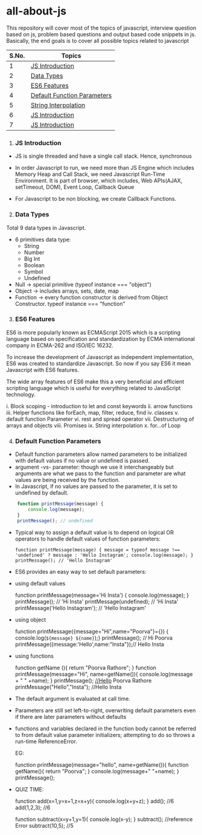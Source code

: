 # all-about-js
This repository will cover most of the topics of javascript, interview question based on js, problem based questions and output based code snippets in js. Basically, the end goals is to cover all possible topics related to javascript

| S.No. | Topics |
|-------|-----------
| 1 | [JS Introduction](#js-introduction)|
| 2 | [Data Types](#data-types)|
| 3 | [ES6 Features](#es6-features)|
| 4 | [Default Function Parameters](#default-parameters)|
| 5 | [String Interpolation](#string-interpolation)|
| 6 | [JS Introduction](#intro)|
| 7 | [JS Introduction](#intro)|

1. ### JS Introduction
- JS is single threaded and have a single call stack. Hence, synchronous

- In order Javascript to run, we need more than JS Engine which includes Memory Heap and Call Stack, we need Javascript Run-Time Environment. It is part of browser, which includes, Web APIs(AJAX, setTimeout, DOM), Event Loop, Callback Queue

- For Javascript to be non blocking, we create Callback Functions.

2. ### Data Types
Total 9 data types in Javascript.

- 6 primitives data type:
    - String
    - Number
    - Big Int
    - Boolean
    - Symbol
    - Undefined
- Null → special primitive (typeof instance === "object")
- Object → includes arrays, sets, date, map
- Function → every function constructor is derived from Object Constructor. typeof instance === "function"

3. ### ES6 Features
ES6 is more popularly known as  ECMAScript 2015 which is a scripting language based on specification and standardization by ECMA international company in ECMA-262 and ISO/IEC 16232.

To increase the development of Javascript as independent implementation, ES6 was created to standardize Javascript. So now if you say ES6 it mean Javascript with ES6 features.

The wide array features of ES6 make this a very beneficial and efficient scripting language which is useful for everything related to JavaScript technology.

i. Block scoping - introduction to let and const keywords
ii. arrow functions
iii. Helper functions like forEach, map, filter, reduce, find
iv. classes 
v. default function Parameter
vi. rest and spread operator
vii. Destructuring of arrays and objects
viii. Promises
ix. String interpolation
x. for...of Loop

4. ### Default Function Parameters
- Default function parameters allow named parameters to be initialized with default values if no value or undefined is passed.
- argument -vs- parameter: though we use it interchangeably but arguments are what we pass to the function and parameter are what values are being received by the function.
- In Javascript, if no values are passed to the parameter, it is set to undefined by default.
```js
    function printMessage(message) {
        console.log(message);
    }
    printMessage(); // undefined
```
- Typical way to assign a default value is to depend on logical OR operators to handle default values of function parameters:

    `function printMessage(message) {
       message = typeof message !== 'undefined' ? message : 'Hello Instagram';
       console.log(message);
    }
    printMessage(); // 'Hello Instagram'`
    
- ES6 provides an easy way to set default parameters:
- using default values

    function printMessage(message='Hi Insta') {
      console.log(message);
    }
    printMessage(); // 'Hi Insta'
    printMessage(undefined); // 'Hi Insta'
    printMessage('Hello Instagram'); // 'Hello Instagram'

- using object

    function printMessage({message="Hi",name="Poorva"}={}) {
    console.log(`${message} ${name}`);}
    printMessage(); // Hi Poorva
    printMessage({message:'Hello',name:"Insta"});// Hello Insta

- using functions

    function getName (){
    return "Poorva Rathore";
    }
    function printMessage(message="Hi", name=getName()){
    console.log(message + " " +name);
    }
    printMessage(); [//Hello](//hello) Poorva Rathore
    printMessage("Hello","Insta"); //Hello Insta

- The default argument is evaluated at call time.
- Parameters are still set left-to-right, overwriting default parameters even if there are later parameters without defaults
- functions and variables declared in the function body cannot be referred to from default value parameter initializers; attempting to do so throws a run-time ReferenceError.

    EG:

    function printMessage(message="hello", name=getName()){
    function getName(){
    return "Poorva";
    }
    console.log(message+" "+name);
    }
    printMessage(); 

- QUIZ TIME:

    function add(x=1,y=x+1,z=x+y){
    console.log(x+y+z);
    }
    add(); //6
    add(1,2,3); //6

    function subtract(x=y+1,y=1){
    console.log(x-y);
    }
    subtract(); //reference Error
    subtract(10,5); //5

